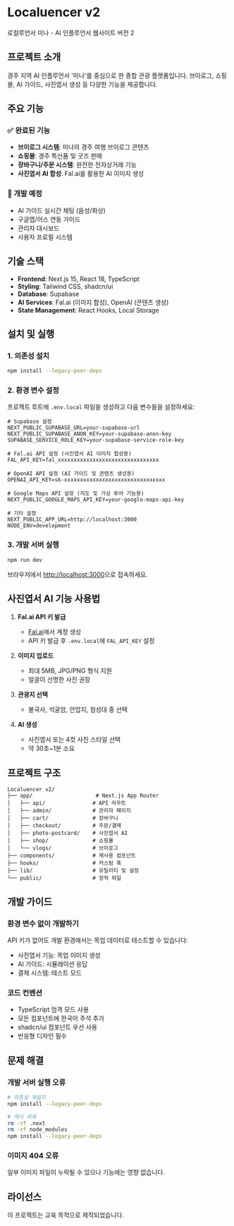 # Localuencer v2

로컬루언서 미나 - AI 인플루언서 웹사이트 버전 2

## 프로젝트 소개

경주 지역 AI 인플루언서 '미나'를 중심으로 한 종합 관광 플랫폼입니다. 
브이로그, 쇼핑몰, AI 가이드, 사진엽서 생성 등 다양한 기능을 제공합니다.

## 주요 기능

### ✅ 완료된 기능
- **브이로그 시스템**: 미나의 경주 여행 브이로그 콘텐츠
- **쇼핑몰**: 경주 특산품 및 굿즈 판매
- **장바구니/주문 시스템**: 완전한 전자상거래 기능
- **사진엽서 AI 합성**: Fal.ai를 활용한 AI 이미지 생성

### 🚧 개발 예정
- AI 가이드 실시간 채팅 (음성/화상)
- 구글맵/어스 연동 가이드
- 관리자 대시보드
- 사용자 프로필 시스템

## 기술 스택

- **Frontend**: Next.js 15, React 18, TypeScript
- **Styling**: Tailwind CSS, shadcn/ui
- **Database**: Supabase
- **AI Services**: Fal.ai (이미지 합성), OpenAI (콘텐츠 생성)
- **State Management**: React Hooks, Local Storage

## 설치 및 실행

### 1. 의존성 설치
```bash
npm install --legacy-peer-deps
```

### 2. 환경 변수 설정
프로젝트 루트에 `.env.local` 파일을 생성하고 다음 변수들을 설정하세요:

```env
# Supabase 설정
NEXT_PUBLIC_SUPABASE_URL=your-supabase-url
NEXT_PUBLIC_SUPABASE_ANON_KEY=your-supabase-anon-key
SUPABASE_SERVICE_ROLE_KEY=your-supabase-service-role-key

# Fal.ai API 설정 (사진엽서 AI 이미지 합성용)
FAL_API_KEY=fal_xxxxxxxxxxxxxxxxxxxxxxxxxxxxxxxx

# OpenAI API 설정 (AI 가이드 및 콘텐츠 생성용)
OPENAI_API_KEY=sk-xxxxxxxxxxxxxxxxxxxxxxxxxxxxxxxx

# Google Maps API 설정 (지도 및 가상 투어 기능용)
NEXT_PUBLIC_GOOGLE_MAPS_API_KEY=your-google-maps-api-key

# 기타 설정
NEXT_PUBLIC_APP_URL=http://localhost:3000
NODE_ENV=development
```

### 3. 개발 서버 실행
```bash
npm run dev
```

브라우저에서 [http://localhost:3000](http://localhost:3000)으로 접속하세요.

## 사진엽서 AI 기능 사용법

1. **Fal.ai API 키 발급**
   - [Fal.ai](https://fal.ai)에서 계정 생성
   - API 키 발급 후 `.env.local`에 `FAL_API_KEY` 설정

2. **이미지 업로드**
   - 최대 5MB, JPG/PNG 형식 지원
   - 얼굴이 선명한 사진 권장

3. **관광지 선택**
   - 불국사, 석굴암, 안압지, 첨성대 중 선택

4. **AI 생성**
   - 사진엽서 또는 4컷 사진 스타일 선택
   - 약 30초~1분 소요

## 프로젝트 구조

```
Localuencer v2/
├── app/                    # Next.js App Router
│   ├── api/               # API 라우트
│   ├── admin/             # 관리자 페이지
│   ├── cart/              # 장바구니
│   ├── checkout/          # 주문/결제
│   ├── photo-postcard/    # 사진엽서 AI
│   ├── shop/              # 쇼핑몰
│   └── vlogs/             # 브이로그
├── components/            # 재사용 컴포넌트
├── hooks/                 # 커스텀 훅
├── lib/                   # 유틸리티 및 설정
└── public/                # 정적 파일
```

## 개발 가이드

### 환경 변수 없이 개발하기
API 키가 없어도 개발 환경에서는 목업 데이터로 테스트할 수 있습니다:
- 사진엽서 기능: 목업 이미지 생성
- AI 가이드: 시뮬레이션 응답
- 결제 시스템: 테스트 모드

### 코드 컨벤션
- TypeScript 엄격 모드 사용
- 모든 컴포넌트에 한국어 주석 추가
- shadcn/ui 컴포넌트 우선 사용
- 반응형 디자인 필수

## 문제 해결

### 개발 서버 실행 오류
```bash
# 의존성 재설치
npm install --legacy-peer-deps

# 캐시 삭제
rm -rf .next
rm -rf node_modules
npm install --legacy-peer-deps
```

### 이미지 404 오류
일부 이미지 파일이 누락될 수 있으나 기능에는 영향 없습니다.

## 라이선스

이 프로젝트는 교육 목적으로 제작되었습니다. 